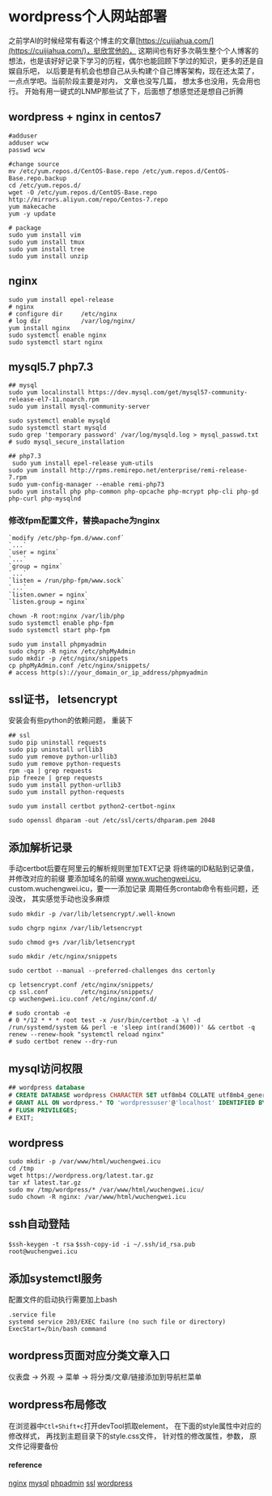 # wordpress个人网站部署

之前学AI的时候经常有看这个博主的文章[https://cuijiahua.com/](https://cuijiahua.com/)，挺欣赏他的， 这期间也有好多次萌生整个个人博客的想法，也是该好好记录下学习的历程，偶尔也能回顾下学过的知识，更多的还是自娱自乐吧， 以后要是有机会也想自己从头构建个自己博客架构，现在还太菜了， 一点点学吧。当前阶段主要是对内， 文章也没写几篇， 想太多也没用，先会用也行。
开始有用一键式的LNMP那些试了下，后面想了想感觉还是想自己折腾
## wordpress + nginx in centos7
```SHELL
#adduser
adduser wcw
passwd wcw

#change source
mv /etc/yum.repos.d/CentOS-Base.repo /etc/yum.repos.d/CentOS-Base.repo.backup
cd /etc/yum.repos.d/
wget -O /etc/yum.repos.d/CentOS-Base.repo http://mirrors.aliyun.com/repo/Centos-7.repo
yum makecache
yum -y update

# package
sudo yum install vim
sudo yum install tmux
sudo yum install tree
sudo yum install unzip
```
## nginx
```SHELL
sudo yum install epel-release
# nginx 
# configure dir     /etc/nginx  
# log dir           /var/log/nginx/ 
yum install nginx
sudo systemctl enable nginx
sudo systemctl start nginx
```

## mysql5.7 php7.3
```SHELL
## mysql
sudo yum localinstall https://dev.mysql.com/get/mysql57-community-release-el7-11.noarch.rpm
sudo yum install mysql-community-server

sudo systemctl enable mysqld
sudo systemctl start mysqld
sudo grep 'temporary password' /var/log/mysqld.log > mysql_passwd.txt
# sudo mysql_secure_installation

## php7.3
 sudo yum install epel-release yum-utils
sudo yum install http://rpms.remirepo.net/enterprise/remi-release-7.rpm
sudo yum-config-manager --enable remi-php73
sudo yum install php php-common php-opcache php-mcrypt php-cli php-gd php-curl php-mysqlnd
```

### 修改fpm配置文件，替换apache为nginx
```
`modify /etc/php-fpm.d/www.conf`
`...`
`user = nginx`
`...`
`group = nginx`
`...`
`listen = /run/php-fpm/www.sock`
`...`
`listen.owner = nginx`
`listen.group = nginx`

```

```SHELL
chown -R root:nginx /var/lib/php
sudo systemctl enable php-fpm
sudo systemctl start php-fpm

sudo yum install phpmyadmin
sudo chgrp -R nginx /etc/phpMyAdmin
sudo mkdir -p /etc/nginx/snippets
cp phpMyAdmin.conf /etc/nginx/snippets/
# access http(s)://your_domain_or_ip_address/phpmyadmin
```

## ssl证书， letsencrypt
安装会有些python的依赖问题， 重装下
```SHELL
## ssl
sudo pip uninstall requests
sudo pip uninstall urllib3
sudo yum remove python-urllib3
sudo yum remove python-requests
rpm -qa | grep requests 
pip freeze | grep requests
sudo yum install python-urllib3
sudo yum install python-requests

sudo yum install certbot python2-certbot-nginx

sudo openssl dhparam -out /etc/ssl/certs/dhparam.pem 2048
```

## 添加解析记录
手动certbot后要在阿里云的解析规则里加TEXT记录
将终端的ID粘贴到记录值，并修改对应的前缀
要添加域名的前缀 www.wuchengwei.icu, custom.wuchengwei.icu，要一一添加记录
周期任务crontab命令有些问题，还没改， 其实感觉手动也没多麻烦
```SHELL
sudo mkdir -p /var/lib/letsencrypt/.well-known

sudo chgrp nginx /var/lib/letsencrypt

sudo chmod g+s /var/lib/letsencrypt

sudo mkdir /etc/nginx/snippets

sudo certbot --manual --preferred-challenges dns certonly 

cp letsencrypt.conf /etc/nginx/snippets/
cp ssl.conf         /etc/nginx/snippets/
cp wuchengwei.icu.conf /etc/nginx/conf.d/

# sudo crontab -e
# 0 */12 * * * root test -x /usr/bin/certbot -a \! -d /run/systemd/system && perl -e 'sleep int(rand(3600))' && certbot -q renew --renew-hook "systemctl reload nginx"
# sudo certbot renew --dry-run
```
## mysql访问权限
```sql
## wordpress database
# CREATE DATABASE wordpress CHARACTER SET utf8mb4 COLLATE utf8mb4_general_ci;
# GRANT ALL ON wordpress.* TO 'wordpressuser'@'localhost' IDENTIFIED BY 'change-with-strong-password';
# FLUSH PRIVILEGES;
# EXIT;
```

## wordpress
```SHELL
sudo mkdir -p /var/www/html/wuchengwei.icu
cd /tmp
wget https://wordpress.org/latest.tar.gz
tar xf latest.tar.gz
sudo mv /tmp/wordpress/* /var/www/html/wuchengwei.icu/
sudo chown -R nginx: /var/www/html/wuchengwei.icu
```


## ssh自动登陆
`$ssh-keygen -t rsa`
`$ssh-copy-id -i ~/.ssh/id_rsa.pub root@wuchengwei.icu`

## 添加systemctl服务
配置文件的启动执行需要加上bash
```
.service file
systemd service 203/EXEC failure (no such file or directory)
ExecStart=/bin/bash command
```


## wordpress页面对应分类文章入口
仪表盘 -> 外观 -> 菜单 -> 将分类/文章/链接添加到导航栏菜单

## wordpress布局修改
在浏览器中`Ctl+Shift+c`打开devTool抓取element， 在下面的style属性中对应的修改样式， 再找到主题目录下的style.css文件， 针对性的修改属性，参数， 原文件记得要备份



#### reference
[nginx](https://linuxize.com/post/how-to-install-nginx-on-centos-7/)
[mysql](https://linuxize.com/post/install-mysql-on-centos-7/)
[phpadmin](https://linuxize.com/post/how-to-install-phpmyadmin-with-nginx-on-centos-7/)
[ssl](https://linuxize.com/post/secure-nginx-with-let-s-encrypt-on-centos-7/)
[wordpress](https://linuxize.com/post/how-to-install-wordpress-with-nginx-on-centos-7/)

<!-- 2020年6月5日 16:54  -->